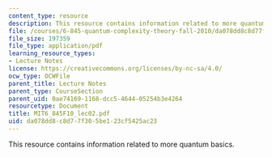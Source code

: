 ```yaml
---
content_type: resource
description: This resource contains information related to more quantum basics.
file: /courses/6-845-quantum-complexity-theory-fall-2010/da078dd8c8d77f305be123cf5425ac23_MIT6_845F10_lec02.pdf
file_size: 197359
file_type: application/pdf
learning_resource_types:
- Lecture Notes
license: https://creativecommons.org/licenses/by-nc-sa/4.0/
ocw_type: OCWFile
parent_title: Lecture Notes
parent_type: CourseSection
parent_uid: 0ae74169-1168-dcc5-4644-05254b3e4264
resourcetype: Document
title: MIT6_845F10_lec02.pdf
uid: da078dd8-c8d7-7f30-5be1-23cf5425ac23
---
```

This resource contains information related to more quantum basics.